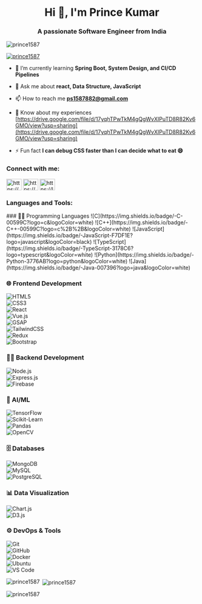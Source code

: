 <h1 align="center">Hi 👋, I'm Prince Kumar</h1>
<h3 align="center">A passionate Software Engineer from India</h3>

<p align="left"> <img src="https://komarev.com/ghpvc/?username=prince1587&label=Profile%20views&color=0e75b6&style=flat" alt="prince1587" /> </p>

<p align="left"> <a href="https://github.com/ryo-ma/github-profile-trophy"><img src="https://github-profile-trophy.vercel.app/?username=prince1587" alt="prince1587" /></a> </p>

- 🌱 I’m currently learning **Spring Boot, System Design, and CI/CD Pipelines**

- 💬 Ask me about **react, Data Structure, JavaScript**

- 📫 How to reach me **ps1587882@gmail.com**

- 📄 Know about my experiences [https://drive.google.com/file/d/17yqhTPwTkM4gQgWvXIPuTD8R82Kv6GMO/view?usp=sharing](https://drive.google.com/file/d/17yqhTPwTkM4gQgWvXIPuTD8R82Kv6GMO/view?usp=sharing)

- ⚡ Fun fact **I can debug CSS faster than I can decide what to eat 😄**

<h3 align="left">Connect with me:</h3>
<p align="left">
<a href="https://linkedin.com/in/https://www.linkedin.com/in/prince-kumar-179138231/" target="blank"><img align="center" src="https://raw.githubusercontent.com/rahuldkjain/github-profile-readme-generator/master/src/images/icons/Social/linked-in-alt.svg" alt="https://www.linkedin.com/in/prince-kumar-179138231/" height="30" width="40" /></a>
<a href="https://www.hackerrank.com/https://www.hackerrank.com/profile/ps1587882" target="blank"><img align="center" src="https://raw.githubusercontent.com/rahuldkjain/github-profile-readme-generator/master/src/images/icons/Social/hackerrank.svg" alt="https://www.hackerrank.com/profile/ps1587882" height="30" width="40" /></a>
<a href="https://www.leetcode.com/https://leetcode.com/u/prince1587882/" target="blank"><img align="center" src="https://raw.githubusercontent.com/rahuldkjain/github-profile-readme-generator/master/src/images/icons/Social/leet-code.svg" alt="https://leetcode.com/u/prince1587882/" height="30" width="40" /></a>
</p>

<h3 align="left">Languages and Tools:</h3>
### 👨‍💻 Programming Languages  
![C](https://img.shields.io/badge/-C-00599C?logo=c&logoColor=white)  
![C++](https://img.shields.io/badge/-C++-00599C?logo=c%2B%2B&logoColor=white)  
![JavaScript](https://img.shields.io/badge/-JavaScript-F7DF1E?logo=javascript&logoColor=black)  
![TypeScript](https://img.shields.io/badge/-TypeScript-3178C6?logo=typescript&logoColor=white)  
![Python](https://img.shields.io/badge/-Python-3776AB?logo=python&logoColor=white)  
![Java](https://img.shields.io/badge/-Java-007396?logo=java&logoColor=white)  

### 🌐 Frontend Development  
![HTML5](https://img.shields.io/badge/-HTML5-E34F26?logo=html5&logoColor=white)  
![CSS3](https://img.shields.io/badge/-CSS3-1572B6?logo=css3&logoColor=white)  
![React](https://img.shields.io/badge/-React-61DAFB?logo=react&logoColor=black)  
![Vue.js](https://img.shields.io/badge/-Vue.js-4FC08D?logo=vue.js&logoColor=white)  
![GSAP](https://img.shields.io/badge/-GSAP-88CE02?logo=greensock&logoColor=black)  
![TailwindCSS](https://img.shields.io/badge/-TailwindCSS-38B2AC?logo=tailwind-css&logoColor=white)  
![Redux](https://img.shields.io/badge/-Redux-764ABC?logo=redux&logoColor=white)  
![Bootstrap](https://img.shields.io/badge/-Bootstrap-7952B3?logo=bootstrap&logoColor=white)  

### 🧑‍🍳 Backend Development  
![Node.js](https://img.shields.io/badge/-Node.js-339933?logo=node.js&logoColor=white)  
![Express.js](https://img.shields.io/badge/-Express.js-000000?logo=express&logoColor=white)  
![Firebase](https://img.shields.io/badge/-Firebase-FFCA28?logo=firebase&logoColor=black)  

### 🧠 AI/ML  
![TensorFlow](https://img.shields.io/badge/-TensorFlow-FF6F00?logo=tensorflow&logoColor=white)  
![Scikit-Learn](https://img.shields.io/badge/-Scikit--Learn-F7931E?logo=scikit-learn&logoColor=white)  
![Pandas](https://img.shields.io/badge/-Pandas-150458?logo=pandas&logoColor=white)  
![OpenCV](https://img.shields.io/badge/-OpenCV-5C3EE8?logo=opencv&logoColor=white)  

### 🗄️ Databases  
![MongoDB](https://img.shields.io/badge/-MongoDB-47A248?logo=mongodb&logoColor=white)  
![MySQL](https://img.shields.io/badge/-MySQL-4479A1?logo=mysql&logoColor=white)  
![PostgreSQL](https://img.shields.io/badge/-PostgreSQL-336791?logo=postgresql&logoColor=white)  

### 📊 Data Visualization  
![Chart.js](https://img.shields.io/badge/-Chart.js-FF6384?logo=chartdotjs&logoColor=white)  
![D3.js](https://img.shields.io/badge/-D3.js-F9A03C?logo=d3.js&logoColor=white)  

### ⚙️ DevOps & Tools  
![Git](https://img.shields.io/badge/-Git-F05032?logo=git&logoColor=white)  
![GitHub](https://img.shields.io/badge/-GitHub-181717?logo=github&logoColor=white)  
![Docker](https://img.shields.io/badge/-Docker-2496ED?logo=docker&logoColor=white)  
![Ubuntu](https://img.shields.io/badge/-Ubuntu-E95420?logo=ubuntu&logoColor=white)  
![VS Code](https://img.shields.io/badge/-VS%20Code-007ACC?logo=visual-studio-code&logoColor=white)  


<p><img align="left" src="https://github-readme-stats.vercel.app/api/top-langs?username=prince1587&show_icons=true&locale=en&layout=compact" alt="prince1587" /></p>

<p>&nbsp;<img align="center" src="https://github-readme-stats.vercel.app/api?username=prince1587&show_icons=true&locale=en" alt="prince1587" /></p>

<p><img align="center" src="https://github-readme-streak-stats.herokuapp.com/?user=prince1587&" alt="prince1587" /></p>
